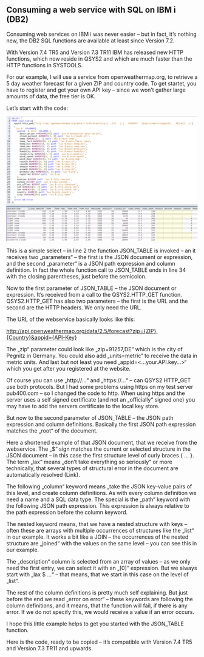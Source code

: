 ## Consuming a web service with SQL on IBM i (DB2)

Consuming web services on IBM i was never easier – but in fact, it’s nothing new, 
the DB2 SQL functions are available at least since Version 7.2.

With Version 7.4 TR5 and Version 7.3 TR11 IBM has released new HTTP functions, which 
now reside in QSYS2 and which are much faster than the HTTP functions in SYSTOOLS. 

For our example, I will use a service from openweathermap.org, to retrieve a 5 day 
weather forecast for a given ZIP and country code. To get startet, you have to 
register and get your own API key – since we won’t gather large amounts of data, 
the free tier is OK.

Let’s start with the code:

![Consuming a webservice screen shot](/images/2021-08-19-consume-webservice.png "Screen shot")

This is a simple select – in line 2 the function JSON_TABLE is invoked – an it receives two „parameters“ – the first is the JSON document or expression, and the second „parameter“ is a JSON path expression and column definition. In fact the whole function call to JSON_TABLE ends in line 34 with the closing parentheses, just before the semicolon.

Now to the first parameter of JSON_TABLE – the JSON document or expression. It’s received from a call to the QSYS2.HTTP_GET function. QSYS2.HTTP_GET has also two parameters – the first is the URL and the second are the HTTP headers. We only need the URL.

The URL of the webservice basically looks like this:

http://api.openweathermap.org/data/2.5/forecast?zip={ZIP},{Country}&appid={API-Key}

The „zip“ parameter could look like „zip=91257,DE“ which is the city of Pegnitz in Germany. You could also add „units=metric“ to receive the data in metric units. And last but not least you need „appid=<…your.API.key…>“ which you get after you registered at the website.

Of course you can use „http://…“ and „https://…“ – can QSYS2.HTTP_GET use both protocols. But I had some problems using https on my test server pub400.com – so I changed the code to http. When using https and the server uses a self signed certificate (and not an „officially“ signed one) you may have to add the servers certificate to the local key store.

But now to the second parameter of JSON_TABLE – the JSON path expression and column definitions. Basically the first JSON path expression matches the „root“ of the document.

Here a shortened example of that JSON document, that we receive from the webservice.
The „$“ sign matches the current or selected structure in the JSON document – in this case the first structure level of curly braces { … }. The term „lax“ means „don’t take everything so seriously“ or more technically, that several types of structural error in the document are automatically resolved (Link).

The following „column“ keyword means „take the JSON key-value pairs of this level, and create column definitions. As with every column definition we need a name and a SQL data type. The special is the „path“ keyword with the following JSON path expression. This expression is always relative to the path expression before the column keyword.

The nested keyword means, that we have a nested structure with keys – often these are arrays with multiple occurrences of structures like the „list“ in our example. It works a bit like a JOIN – the occurrences of the nested structure are „joined“ with the values on the same level – you can see this in our example.

The „description“ column is selected from an array of values – as we only need the first entry, we can select it with an „[0]“ expression. But we always start with „lax $ …“ – that means, that we start in this case on the level of „list“.

The rest of the column definitions is pretty much self explaining. But just before the end we read „error on error“ – these keywords are following the column definitions, and it means, that the function will fail, if there is any error. If we do not specify this, we would receive a <NULL> value if an error occurs.

I hope this little example helps to get you started with the JSON_TABLE function.

Here is the code, ready to be copied – it’s compatible with Version 7.4 TR5 and Version 7.3 TR11 and upwards.
